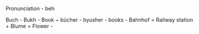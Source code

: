 Pronunciation - beh

Buch - Bukh - Book ~
bücher - byusher - books -
Bahnhof = Railway station +
Blume = Flower -